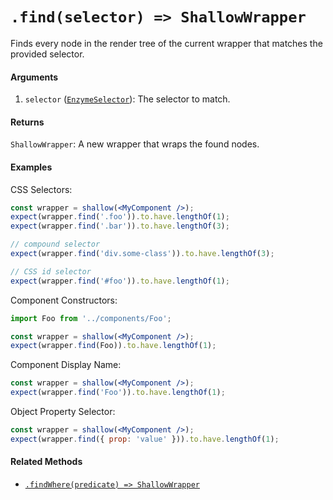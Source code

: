 # `.find(selector) => ShallowWrapper`

Finds every node in the render tree of the current wrapper that matches the provided selector.


#### Arguments

1. `selector` ([`EnzymeSelector`](../selector.md)): The selector to match.



#### Returns

`ShallowWrapper`: A new wrapper that wraps the found nodes.



#### Examples

CSS Selectors:
```jsx
const wrapper = shallow(<MyComponent />);
expect(wrapper.find('.foo')).to.have.lengthOf(1);
expect(wrapper.find('.bar')).to.have.lengthOf(3);

// compound selector
expect(wrapper.find('div.some-class')).to.have.lengthOf(3);

// CSS id selector
expect(wrapper.find('#foo')).to.have.lengthOf(1);
```

Component Constructors:
```jsx
import Foo from '../components/Foo';

const wrapper = shallow(<MyComponent />);
expect(wrapper.find(Foo)).to.have.lengthOf(1);
```

Component Display Name:
```jsx
const wrapper = shallow(<MyComponent />);
expect(wrapper.find('Foo')).to.have.lengthOf(1);
```

Object Property Selector:
```jsx
const wrapper = shallow(<MyComponent />);
expect(wrapper.find({ prop: 'value' })).to.have.lengthOf(1);
```


#### Related Methods

- [`.findWhere(predicate) => ShallowWrapper`](findWhere.md)
